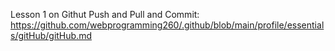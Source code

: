 Lesson 1 on Githut Push and Pull and Commit: https://github.com/webprogramming260/.github/blob/main/profile/essentials/gitHub/gitHub.md